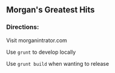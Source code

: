 Morgan's Greatest Hits
------

### Directions:

Visit morganintrator.com

Use `grunt` to develop locally

Use `grunt build` when wanting to release

